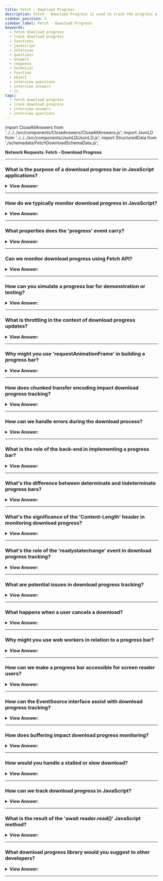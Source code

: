 ```yaml
---
title: Fetch - Download Progress
description: Fetch - Download Progress is used to track the progress of a download. How can we track download progress in JavaScript? JavaScript Interview Questions
sidebar_position: 3
sidebar_label: Fetch - Download Progress
keywords:
  - fetch download progress
  - track download progress
  - functions
  - javascript
  - interview
  - questions
  - answers
  - response
  - technical
  - function
  - object
  - interview questions
  - interview answers
  - js
tags:
  - fetch download progress
  - track download progress
  - interview answers
  - interview questions
---
```


import CloseAllAnswers from '../../../src/components/CloseAnswers/CloseAllAnswers.js';
import JsonLD from '../../../src/components/JsonLD/JsonLD.js';
import StructuredData from './schemadata/FetchDownloadSchemaData.js';

<JsonLD data={StructuredData} />

<head>
  <title>Fetch Download Progress| JavaScript Interview Questions</title>
</head>

**Network Requests: Fetch - Download Progress**

<CloseAllAnswers />

---

### What is the purpose of a download progress bar in JavaScript applications?

<details>
  <summary><strong>View Answer:</strong></summary>
  <div>
  <div><strong>Interview Response:</strong> It's used to display the current status of a file download, enhancing user experience by providing visual feedback on the completion time.
  </div>
  </div>
</details>

---

### How do we typically monitor download progress in JavaScript?

<details>
  <summary><strong>View Answer:</strong></summary>
  <div>
  <div><strong>Interview Response:</strong> Typically, download progress is monitored in JavaScript using the `XMLHttpRequest`'s `progress` event. Fetch API doesn't natively support progress monitoring but it can be achieved using a service worker or `ReadableStream` API.
  </div><br />
  <div><strong className="codeExample">Code Example:</strong> XMLHttpRequest()<br /><br />

  <div></div>

```js
// create an XMLHttpRequest object
let xhr = new XMLHttpRequest();

// set up the progress event handler
xhr.addEventListener('progress', function(event) {
  if (event.lengthComputable) {
    let percentComplete = (event.loaded / event.total) * 100;
    console.log('Download progress: ' + percentComplete.toFixed(2) + '%');
  }
});

// open the request
xhr.open('GET', '/path/to/file', true);

// send the request
xhr.send();
```

  </div>
  </div>
</details>

---

### What properties does the 'progress' event carry?

<details>
  <summary><strong>View Answer:</strong></summary>
  <div>
  <div><strong>Interview Response:</strong> The `progress` event carries three properties: `lengthComputable` (boolean indicating if total size is known), `loaded` (bytes downloaded so far), and `total` (total bytes to be downloaded).
  </div><br />
  <div><strong className="codeExample">Code Example:</strong><br /><br />

  <div></div>

```js
// set up the progress event handler
xhr.addEventListener('progress', function(event) {
  if (event.lengthComputable) {
    let percentComplete = (event.loaded / event.total) * 100;
    console.log('Download progress: ' + percentComplete.toFixed(2) + '%');
  }
});
```

  </div>
  </div>
</details>

---

### Can we monitor download progress using Fetch API?

<details>
  <summary><strong>View Answer:</strong></summary>
  <div>
  <div><strong>Interview Response:</strong> The Fetch API doesn't support direct progress monitoring. But it can be accomplished using a XMLHttpRequest, service worker, or the ReadableStream API.
  </div><br />
  <div><strong className="codeExample">Code Example:</strong><br /><br />

  <div></div>

```js
fetch('https://picsum.photos/400/400')
  .then(response => {

    const contentLength = response.headers.get('content-length');
    // Gets length in bytes (must be provided by server)

    let loaded = 0;
    // Will be used to track loading

    return new Response(

      new ReadableStream({
      // Creates new readable stream on the new response object
        
        start(controller) {
        // Controller has methods on that allow the new stream to be constructed

          const reader = response.body.getReader();
          // Creates a new reader to read the body of the fetched resources

          read();
          // Fires function below that starts reading

          function read() {

            reader.read()
            .then((progressEvent) => {
            // Starts reading, when there is progress this function will fire
              
              if (progressEvent.done) {
                controller.close();
                return; 
                // Will finish constructing new stream if reading fetched of resource is complete
              }
              
              loaded += progressEvent.value.byteLength;
              // Increase value of 'loaded' by latest reading of fetched resource

              console.log(Math.round(loaded/contentLength*100)+'%');
              // Displays progress via console log as %

              controller.enqueue(progressEvent.value);
              // Add newly read data to the new readable stream

              read();
              // Runs function again to continue reading and creating new stream

            })
          }
        }
      })
    );
  })
  .then(response => response.blob()) // Read new readable stream to blob
  .then(blob => {
    new Image().src = URL.createObjectURL(blob);
    document.body.appendChild(img);
    // Create new URL to blob image, set as src of image and append to DOM
  })
```

  </div>
  </div>
</details>

---

### How can you simulate a progress bar for demonstration or testing?

<details>
  <summary><strong>View Answer:</strong></summary>
  <div>
  <div><strong>Interview Response:</strong> You can use `setInterval()` to increment a value over time and update the width of an HTML element, thus simulating a progress bar for demonstration or testing.
  </div><br />
  <div><strong className="codeExample">Code Example:</strong><br /><br />

  <div></div>

Here's a simple code snippet for simulating a progress bar using `setInterval()`:

```html
<!DOCTYPE html>
<html>
<body>

<div id="myProgress" style="width: 100%; background-color: #ddd;">
  <div id="myBar" style="width: 0%; height: 30px; background-color: #4caf50;"></div>
</div>

<script>
let width = 0;
let intervalId = setInterval(() => {
  if (width >= 100) {
    clearInterval(intervalId);
  } else {
    width++; 
    document.getElementById('myBar').style.width = width + '%'; 
  }
}, 100);
</script>

</body>
</html>
```

This script will increase the width of the progress bar from 0% to 100% over 10 seconds. You can adjust the duration by changing the interval value.

  </div>
  </div>
</details>

---

### What is throttling in the context of download progress updates?

<details>
  <summary><strong>View Answer:</strong></summary>
  <div>
  <div><strong>Interview Response:</strong> Throttling in the context of download progress updates refers to limiting the frequency of progress updates to avoid excessive processing or interface updates, enhancing performance and user experience.
  </div><br />
  <div><strong className="codeExample">Code Example:</strong><br /><br />

  <div></div>

Here's a basic example of throttling in the context of progress updates using XMLHttpRequest. We'll update the progress every 500ms, rather than every time the `progress` event fires:

```javascript
let xhr = new XMLHttpRequest();
let lastUpdateTime = Date.now();

xhr.open('GET', 'https://your-url.com/your-file.ext', true);
xhr.onprogress = function (e) {
    // Only update progress every 500ms
    if (Date.now() - lastUpdateTime > 500) {
        lastUpdateTime = Date.now();
        if (e.lengthComputable) {
            let percent = (e.loaded / e.total) * 100;
            console.log(percent + '%');
        }
    }
};
xhr.onloadstart = function (e) {
    console.log('Download started...');
};
xhr.onloadend = function (e) {
    console.log('Download completed...');
};
xhr.send();
```

This helps to reduce the number of progress updates, improving efficiency, particularly for fast downloads or frequent progress events.

  </div>
  </div>
</details>

---

### Why might you use 'requestAnimationFrame' in building a progress bar?

<details>
  <summary><strong>View Answer:</strong></summary>
  <div>
  <div><strong>Interview Response:</strong> The `requestAnimationFrame` method is used in progress bar construction to ensure that updates align with browser repaints, providing smoother visual transitions and reducing unnecessary calculations between frames.
  </div>
  </div>
</details>

---

### How does chunked transfer encoding impact download progress tracking?

<details>
  <summary><strong>View Answer:</strong></summary>
  <div>
  <div><strong>Interview Response:</strong> Chunked transfer encoding sends data in pieces, without specifying the total size upfront. This makes it impossible to compute a percentage for download progress, as the total size isn't known.
  </div><br />
  <div><strong className="codeExample">Code Example:</strong><br /><br />

  <div></div>

In this example, we'll use Node.js to create a simple server that sends data using chunked transfer encoding.

```javascript
const http = require('http');

const server = http.createServer((req, res) => {
    res.writeHead(200, { 'Content-Type': 'text/plain', 'Transfer-Encoding': 'chunked' });
    let i = 0;
    setInterval(function() {
        res.write(`This is chunk number ${++i}\n`);
        if (i === 5) { // Let's say we just want to send 5 chunks
            res.end();
        }
    }, 1000);
});

server.listen(8000);
```

In this scenario, a JavaScript-based client downloading the data wouldn't be able to track the progress of the download in terms of percentage completion, as the total size isn't known ahead of time due to the use of chunked transfer encoding.

On the client-side, you might handle the data chunks as they arrive, but you won't be able to calculate a completion percentage:

```javascript
let xhr = new XMLHttpRequest();
xhr.open('GET', 'http://localhost:8000/', true);

xhr.onprogress = function (e) {
    console.log('Received data chunk');
};

xhr.onloadstart = function (e) {
    console.log('Download started...');
};

xhr.onloadend = function (e) {
    console.log('Download completed...');
};

xhr.send();
```

In this example, you will only know that data chunks are arriving (`Received data chunk`), not how much of the total data has arrived.

  </div>
  </div>
</details>

---

### How can we handle errors during the download process?

<details>
  <summary><strong>View Answer:</strong></summary>
  <div>
  <div><strong>Interview Response:</strong> Errors during a Fetch download can be handled using `.catch()` method on the Fetch promise. Additionally, checking if `response.ok` is true helps handle HTTP errors.
  </div><br />
  <div><strong className="codeExample">Code Example:</strong> `XMLHttpRequest` and `fetch`<br /><br />

  <div></div>

Error handling during the download process in JavaScript can be done using various methods depending on the function or method you use to download.

**Using XMLHttpRequest**

```javascript
var xhr = new XMLHttpRequest();
xhr.open('GET', 'http://example.com/file.pdf', true);
xhr.responseType = 'blob';

xhr.onload = function(e) {
  if (this.status == 200) {
    var file = new Blob([this.response], {type: 'application/pdf'});
    var fileURL = URL.createObjectURL(file);
    window.open(fileURL);
  } 
};

xhr.onerror = function() {
  console.error("An error occurred while downloading the file");
};

xhr.send();
```

In this code snippet, the `onload` event fires when an XMLHttpRequest transaction completes successfully. However, it doesn't mean the actual HTTP request was successful, so you need to check the status property to be sure. The `onerror` event is fired if the request encountered an error.

**Using Fetch API**

```javascript
fetch('http://example.com/file.pdf')
  .then(response => {
    if (!response.ok) {
      throw new Error(`HTTP error! status: ${response.status}`);
    }
    return response.blob();
  })
  .then(blob => {
    var fileURL = URL.createObjectURL(blob);
    window.open(fileURL);
  })
  .catch(e => {
    console.error('There has been a problem with your fetch operation: ' + e.message);
  });
```

This example uses the Fetch API, which returns Promises. It's similar to the previous example but in a more modern and powerful API. In the `catch` block, you can manage the error if the request fails.

---

:::note
Remember that both examples check only for network-level errors and successful HTTP status. Server-side issues or issues while writing to disk can't be checked directly in JavaScript.
:::

  </div>
  </div>
</details>

---

### What is the role of the back-end in implementing a progress bar?

<details>
  <summary><strong>View Answer:</strong></summary>
  <div>
  <div><strong>Interview Response:</strong> The back-end's role in implementing a progress bar is to provide accurate data size or stream content in chunks and to properly handle transfer encoding for real-time progress updates. Back-ends can provide the 'Content-Length' header to help the front-end determine the total size, crucial for accurately displaying the progress.
  </div><br />
  <div><strong className="codeExample">Code Example:</strong><br /><br />

  <div></div>

When implementing a progress bar for tasks such as file uploads or downloads, the back-end plays a crucial role, especially for long-lasting operations. The front-end typically requests updates from the back-end, which in turn responds with the current progress of the operation.

Here's a simple example using Node.js (Express) as the backend, and the front-end uses fetch API to request updates.

**Back-end (Node.js with Express):**

```javascript
const express = require('express');
const app = express();
const port = 3000;

let progress = 0;

app.get('/progress', (req, res) => {
    res.send({ progress: progress });
});

app.post('/startOperation', (req, res) => {
    progress = 0;
    // Simulate a long-lasting operation
    let interval = setInterval(() => {
        progress++;
        if (progress >= 100) {
            clearInterval(interval);
        }
    }, 100); // increases progress by 1% every 100ms
    res.send({ status: 'Operation started' });
});

app.listen(port, () => {
    console.log(`Server listening at http://localhost:${port}`);
});
```

**Front-end (JavaScript with fetch API):**

```javascript
// start the operation
fetch('http://localhost:3000/startOperation', {
    method: 'POST'
})
.then(res => res.json())
.then(data => {
    if (data.status === 'Operation started') {
        // start polling for progress
        let interval = setInterval(() => {
            fetch('http://localhost:3000/progress')
            .then(res => res.json())
            .then(data => {
                console.log(`Progress: ${data.progress}%`); // display the progress
                // update your progress bar here
                if (data.progress >= 100) {
                    clearInterval(interval); // stop polling when operation is done
                    console.log('Operation completed');
                }
            });
        }, 500); // poll progress every 500ms
    }
})
.catch(err => console.error(err));
```

In this example, when the operation starts, the front-end will start polling the server for progress every 500ms. The server keeps track of the progress and responds to each request with the current progress until the operation is completed.

Remember, this is a simple example and may not be suitable for production use. For production applications, it's important to consider error handling, scaling issues, and avoiding long polling by using technologies like WebSockets or Server-Sent Events (SSE) to push updates to the client.

  </div>
  </div>
</details>

---

### What's the difference between determinate and indeterminate progress bars?

<details>
  <summary><strong>View Answer:</strong></summary>
  <div>
  <div><strong>Interview Response:</strong> Determinate progress bars show the percentage of an operation completed, requiring total size upfront. Indeterminate progress bars show activity but not completion level, used when total size is unknown.
  </div><br />
  <div><strong className="codeExample">Technical Details:</strong><br /><br />

  <div></div>

Here is a table that summarizes the key differences between determinate and indeterminate progress bars:

| Feature | Determinate | Indeterminate |
|---|---|---|
| Shows progress | Yes | No |
| Shows duration | Yes | No |
| Typical use cases | Tasks with a known duration | Tasks with an unknown duration |
| Animation | None | Animates to show that the task is in progress |

Here are some examples of when you might use each type of progress bar:

* **Determinate progress bar:** Downloading a file, uploading a photo, installing an update, exporting a spreadsheet
* **Indeterminate progress bar:** Searching for a file, performing a calculation, rendering a video, connecting to a network

It is important to choose the right type of progress bar for the task at hand. Using a determinate progress bar for a task with an unknown duration can be misleading, as the user will not know how long the task will take to complete. Conversely, using an indeterminate progress bar for a task with a known duration can be frustrating for the user, as they will not be able to see how much progress has been made.

  </div>
  </div>
</details>

---

### What's the significance of the 'Content-Length' header in monitoring download progress?

<details>
  <summary><strong>View Answer:</strong></summary>
  <div>
  <div><strong>Interview Response:</strong> The `Content-Length` header provides the total size of the data being transferred, which is essential to calculate the percentage completion of a download, thereby aiding in monitoring download progress.
  </div>
  </div>
</details>

---

### What's the role of the 'readystatechange' event in download progress tracking?

<details>
  <summary><strong>View Answer:</strong></summary>
  <div>
  <div><strong>Interview Response:</strong> The readystatechange event in XMLHttpRequest provides updates about the request's state changes (like from UNSENT to OPENED to DONE), not specifically download progress, but can indicate when transfer starts/ends.
  </div>
  </div>
</details>

---

### What are potential issues in download progress tracking?

<details>
  <summary><strong>View Answer:</strong></summary>
  <div>
  <div><strong>Interview Response:</strong> Potential issues include lack of `Content-Length` header (unknown total size), chunked transfer encoding, rapid or slow connections affecting UI updates, CORS restrictions, and handling network errors.
  </div>
  </div>
</details>

---

### What happens when a user cancels a download?

<details>
  <summary><strong>View Answer:</strong></summary>
  <div>
  <div><strong>Interview Response:</strong> When a user cancels a download, the client (browser or app) sends a request to abort (abort event fires) the data transfer. The connection to the server is closed and the partially downloaded file is typically deleted.
  </div>
  </div>
</details>

---

### Why might you use web workers in relation to a progress bar?

<details>
  <summary><strong>View Answer:</strong></summary>
  <div>
  <div><strong>Interview Response:</strong> Web Workers allow heavy computations or I/O operations to be offloaded to a separate thread, preventing UI blocking. This can ensure the progress bar animation remains smooth even under heavy processing.
  </div><br />
  <div><strong className="codeExample">Code Example:</strong><br /><br />

  <div></div>

Here is a simple example of how you could use a Web Worker with a progress bar.

**HTML (index.html):**

```html
<!DOCTYPE html>
<html>
<body>
  <p>Progress: <output id="result"></output>%</p>
  <progress id="progress" value="0" max="100"></progress>
  <script src="main.js"></script>
</body>
</html>
```

**JavaScript (main.js):**

```javascript
// Check if the browser supports Web Workers
if (typeof Worker !== 'undefined') {
  // Create a new worker
  var worker = new Worker('worker.js');

  // Listen for messages from the worker
  worker.onmessage = function(e) {
    // Update the progress bar
    document.getElementById('progress').value = e.data;
    document.getElementById('result').value = e.data;
  };
} else {
  console.log('Web Workers are not supported in your browser.');
}
```

**JavaScript (worker.js):**

```javascript
let i = 0;

function startLongRunningOperation() {
  if(i < 100) {
    i++;
    // Send the current progress to the main thread
    postMessage(i);

    // Call the function again after a delay
    setTimeout(startLongRunningOperation, 100);
  }
}

// Start the long-running operation
startLongRunningOperation();
```

In this example, the main.js file creates a Web Worker that runs the code in worker.js. This worker increments a counter every 100 milliseconds and sends the current value back to the main thread. The main thread then updates the progress bar with this value. This allows the progress bar to be updated smoothly even if the main thread is busy with other tasks.

  </div>
  </div>
</details>

---

### How can we make a progress bar accessible for screen reader users?

<details>
  <summary><strong>View Answer:</strong></summary>
  <div>
  <div><strong>Interview Response:</strong> We can use ARIA properties such as `role="progressbar"`, `aria-valuenow`, `aria-valuemin`, `aria-valuemax`, and `aria-valuetext` in HTML. Regularly update these values to reflect the current status of the progress bar.
  </div><br />
  <div><strong className="codeExample">Code Example:</strong><br /><br />

  <div></div>

```js
// Assume you have a long running operation and you want to update the progress bar
for (let i = 0; i <= 100; i++) {
  setTimeout(() => {
    document.getElementById('progress-bar').setAttribute('aria-valuenow', i);
    document.getElementById('progress-bar').firstChild.style.width = `${i}%`;
  }, i * 100); // Assume each operation step takes 100ms
}
```

In this example, the setTimeout function simulates a long-running operation. As the operation progresses, we update the aria-valuenow attribute and the width of the progress bar's child div.

  </div>
  </div>
</details>

---

### How can the EventSource interface assist with download progress tracking?

<details>
  <summary><strong>View Answer:</strong></summary>
  <div>
  <div><strong>Interview Response:</strong> EventSource interface can't directly track download progress, but it can receive server-sent events. The server can push updates to the client about the status of a long-running operation like a large download, which the EventSource interface can handle.
  </div><br />
  <div><strong className="codeExample">Code Example:</strong><br /><br />

  <div></div>

The `EventSource` interface is used to receive server-sent events. It can be used to keep a client up-to-date with the progress of an operation occurring on the server, such as a file download or upload.

**Server-side (Node.js with Express):**

```javascript
const express = require('express');
const app = express();
const port = 3000;

app.get('/download', (req, res) => {
  res.setHeader('Content-Type', 'text/event-stream');
  res.setHeader('Cache-Control', 'no-cache');
  res.setHeader('Connection', 'keep-alive');

  let progress = 0;
  let interval = setInterval(() => {
    progress++;
    res.write(`data: ${progress}\n\n`);
    if (progress >= 100) {
      clearInterval(interval);
      res.end();
    }
  }, 1000); // Simulate progress increase by 1% every second
});

app.listen(port, () => {
  console.log(`Server listening at http://localhost:${port}`);
});
```

In this server-side code, we simulate a long-running operation that increases its progress by 1% every second and sends this progress to the client using SSE.

**Client-side (JavaScript with EventSource):**

```javascript
let source = new EventSource('http://localhost:3000/download');

source.addEventListener('message', function(e) {
  let progress = e.data;
  console.log(`Download progress: ${progress}%`);
  // Update your progress bar here
}, false);

source.addEventListener('error', function(e) {
  console.log('Error occurred:', e);
  source.close();
}, false);
```

In this client-side code, an `EventSource` is created which listens for updates from the server. When a message is received, it updates the progress bar. If an error occurs, it logs the error and closes the connection.

Remember that using SSE requires a persistent connection between the client and server, which might not be ideal for every application. Always consider your use case and other alternatives such as polling or WebSocket.

  </div>
  </div>
</details>

---

### How does buffering impact download progress monitoring?

<details>
  <summary><strong>View Answer:</strong></summary>
  <div>
  <div><strong>Interview Response:</strong> Buffering can cause the 'progress' event to fire less often, making the progress bar seem to jump forward in steps rather than moving smoothly.
  </div>
  </div>
</details>

---

### How would you handle a stalled or slow download?

<details>
  <summary><strong>View Answer:</strong></summary>
  <div>
  <div><strong>Interview Response:</strong> Handling a stalled or slow download can be done using various methods. One approach is to set a timeout and to retry the download if it takes too long. You could provide feedback to the user, possibly offering options to cancel, pause, or retry the download, to improve the user experience.
  </div><br />
  <div><strong className="codeExample">Code Example:</strong><br /><br />

  <div></div>

```javascript
const TIMEOUT = 5000;  // 5 seconds timeout
const MAX_RETRIES = 3; // maximum number of retries
let retryCount = 0;    // current retry count

async function downloadFile(url) {
  while (retryCount < MAX_RETRIES) {
    try {
      const controller = new AbortController(); // create an AbortController to be able to cancel the fetch request
      const id = setTimeout(() => controller.abort(), TIMEOUT); // if the request takes too long, abort it
      
      const response = await fetch(url, { signal: controller.signal }); // pass the AbortSignal to the fetch function
      clearTimeout(id); // if the request was successful, clear the timeout

      if (!response.ok) {
        throw new Error(`HTTP error! status: ${response.status}`);
      }

      const data = await response.blob();
      // do something with the downloaded data

      retryCount = 0; // reset retry count if download was successful
      break;
    } catch (error) {
      if (error.name === 'AbortError') {
        console.log('Fetch took too long, retrying...');
      } else {
        console.error('An error occurred:', error);
      }

      retryCount++;
      if (retryCount >= MAX_RETRIES) {
        console.error('Download failed after multiple attempts.');
        break;
      }
    }
  }
}

downloadFile('http://example.com/file.pdf');
```

This script attempts to download a file and sets a timeout for the download process. If the download doesn't complete within the specified timeout (here, 5 seconds), the download is aborted and retried. If the download fails after a certain number of retries (here, 3 attempts), the script stops trying to download the file.

This is a simple example and might not be suitable for all use cases, especially for large files which naturally take a long time to download. Always adjust the timeout and the number of retries depending on your specific needs.

  </div>
  </div>
</details>

---

### How can we track download progress in JavaScript?

<details>
  <summary><strong>View Answer:</strong></summary>
  <div>
  <div><strong>Interview Response:</strong> The Fetch API doesn't directly support progress tracking. However, you can use a service worker or XMLHttpRequest, which allows listening to progress events for tracking download progress.
    </div><br />
  <div><strong className="codeExample">Code Example:</strong><br /><br />

  <div></div>

Here's an example using `XMLHttpRequest` to track download progress:

```javascript
let xhr = new XMLHttpRequest();
xhr.open('GET', 'https://your-url.com/your-file.ext', true);
xhr.onprogress = function (e) {
    if (e.lengthComputable) {
        let percent = (e.loaded / e.total) * 100;
        console.log(percent + '%');
    }
};
xhr.onloadstart = function (e) {
    console.log('Download started...');
};
xhr.onloadend = function (e) {
    console.log('Download completed...');
};
xhr.send();
```

---

:::note
Note that the Fetch API doesn't directly support download progress tracking. Therefore, this example uses the older XMLHttpRequest API, which does.
:::

  </div>
  </div>
</details>

---

### What is the result of the 'await reader.read()' JavaScript method?

<details>
  <summary><strong>View Answer:</strong></summary>
  <div>
  <div><strong>Interview Answer:</strong> The `await reader.read()` method returns a promise that resolves to an object with two properties: `&#123; value, done &#125;`. `value` is a chunk of data, `done` indicates stream completion.
  </div><br />
  <div><strong>Technical Details:</strong> The result await reader.read() call is an object with two properties, including done and value. The done property returns true when the reading is complete. Otherwise false. The value is a typed array of bytes, Uint8Array.</div><br />
  <div><strong>Additional Info:</strong> Streams API also describes asynchronous iteration over ReadableStream with for await..of loop, but it’s not yet widely supported so that we can use while loop.
  </div><br />
  <div><strong className="codeExample">Code Example:</strong><br /><br />

  <div></div>

```js
// Step 1: start the fetch and obtain a reader
let response = await fetch(
  'https://api.github.com/repos/javascript-tutorial/en.javascript.info/commits?per_page=100'
);

const reader = response.body.getReader();

// Step 2: get total length
const contentLength = +response.headers.get('Content-Length');

// Step 3: read the data
let receivedLength = 0; // received that many bytes at the moment
let chunks = []; // array of received binary chunks (comprises the body)
while (true) {
  const { done, value } = await reader.read();

  if (done) {
    break;
  }

  chunks.push(value);
  receivedLength += value.length;

  console.log(`Received ${receivedLength} of ${contentLength}`);
}

// Step 4: concatenate chunks into single Uint8Array
let chunksAll = new Uint8Array(receivedLength); // (4.1)
let position = 0;
for (let chunk of chunks) {
  chunksAll.set(chunk, position); // (4.2)
  position += chunk.length;
}

// Step 5: decode into a string
let result = new TextDecoder('utf-8').decode(chunksAll);

// We're done!
let commits = JSON.parse(result);
console.log(commits[0].author.login);
```

---

:::note
for await...of doesn't work with async iterators that are not async iterables. We should implement a while loop in this configuration instead.
:::

  </div>
  </div>
</details>

---

### What download progress library would you suggest to other developers?

<details>
  <summary><strong>View Answer:</strong></summary>
  <div>
  <div><strong>Interview Response:</strong> "Axios" is a popular JavaScript library that supports download progress. It is a promise-based HTTP client for the browser and Node.js and provides a progress event to track downloads.
  </div><br />
  <div><strong className="codeExample">Code Example:</strong><br /><br />

  <div></div>

```javascript
const axios = require('axios');
const fs = require('fs');

const url = 'http://example.com/file.pdf';
const writer = fs.createWriteStream('path/to/file.pdf');

axios({
  url,
  method: 'GET',
  responseType: 'stream',
  onDownloadProgress: (progressEvent) => {
    const totalLength = progressEvent.lengthComputable
      ? progressEvent.total
      : progressEvent.target.getResponseHeader('content-length') || progressEvent.target.getResponseHeader('x-decompressed-content-length');

    if (totalLength) {
      const percentCompleted = Math.round((progressEvent.loaded * 100) / totalLength);
      console.log(`Download progress: ${percentCompleted}%`);
      // Here you could update a progress bar or other UI element
    }
  },
})
  .then(response => {
    response.data.pipe(writer);
    return new Promise((resolve, reject) => {
      writer.on('finish', resolve);
      writer.on('error', reject);
    });
  })
  .catch(err => {
    console.error('Error occurred:', err);
  });
```

In this example, we're using Axios to send a GET request to download a file. We define a callback for the `onDownloadProgress` option that calculates the download progress as a percentage and logs it to the console. This percentage can also be used to update a progress bar or other UI element.

We use the `pipe` function to write the downloaded data to a file. We return a Promise that resolves when the writing is finished and rejects if an error occurs.

Please make sure to install `axios` via `npm install axios` before running the above script.

  </div>
  </div>
</details>

---
